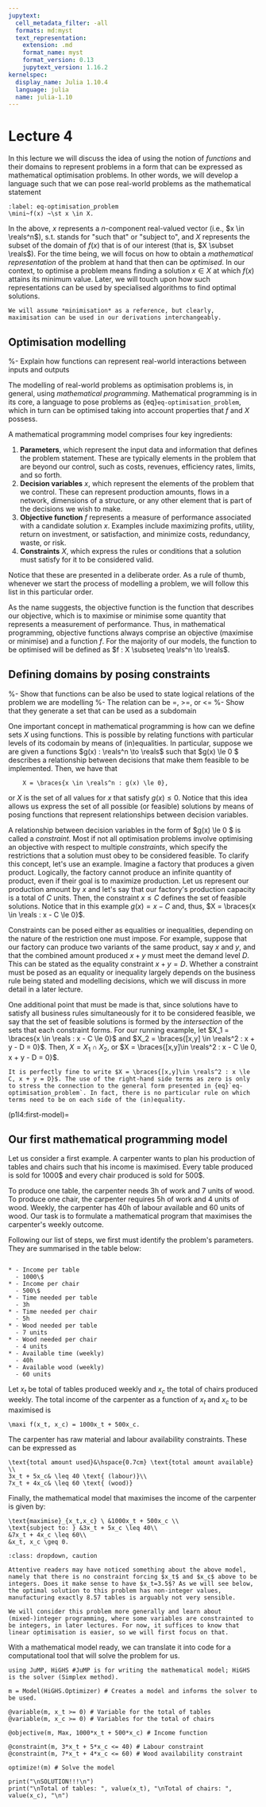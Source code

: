 ```yaml
---
jupytext:
  cell_metadata_filter: -all
  formats: md:myst
  text_representation:
    extension: .md
    format_name: myst
    format_version: 0.13
    jupytext_version: 1.16.2
kernelspec:
  display_name: Julia 1.10.4
  language: julia
  name: julia-1.10
---
```


# Lecture 4

In this lecture we will discuss the idea of using the notion of *functions* and their domains to represent problems in a form that can be expressed as mathematical optimisation problems. In other words, we will develop a language such that we can pose real-world problems as the mathematical statement

```{math}
:label: eq-optimisation_problem
\mini~f(x) ~\st x \in X.
```

In the above, $x$ represents a $n$-component real-valued vector (i.e., $x \in \reals^n$), $\mathop{\text{s.t.}}$ stands for "such that" or "subject to", and $X$ represents the subset of the domain of $f(x)$ that is of our interest (that is, $X \subset \reals$). For the time being, we will focus on how to obtain a *mathematical representation* of the problem at hand that then can be *optimised*. In our context, to optimise a problem means finding a solution $x \in X$ at which $f(x)$ attains its minimum value. Later, we will touch upon how such representations can be used by specialised algorithms to find optimal solutions.

```{note}
We will assume *minimisation* as a reference, but clearly, maximisation can be used in our derivations interchangeably.
```

## Optimisation modelling

%- Explain how functions can represent real-world interactions between inputs and outputs

The modelling of real-world problems as optimisation problems is, in general, using *mathematical programming*. Mathematical programming is in its core, a language to pose problems as {eq}`eq-optimisation_problem`, which in turn can be optimised taking into account properties that $f$ and $X$ possess.

A mathematical programming model comprises four key ingredients:

1. **Parameters**, which represent the input data and information that defines the problem statement. These are typically elements in the problem that are beyond our control, such as costs, revenues, efficiency rates, limits, and so forth.  
2. **Decision variables** $x$, which represent the elements of the problem that we control. These can represent production amounts, flows in a network, dimensions of a structure, or any other element that is part of the decisions we wish to make.
3. **Objective function** $f$ represents a measure of performance associated with a candidate solution $x$. Examples include maximizing profits, utility, return on investment, or satisfaction, and minimize costs, redundancy, waste, or risk.
4. **Constraints** $X$, which express the rules or conditions that a solution must satisfy for it to be considered valid.

Notice that these are presented in a deliberate order. As a rule of thumb, whenever we start the process of modelling a problem, we will follow this list in this particular order.

As the name suggests, the objective function is the function that describes our objective, which is to maximise or minimise some quantity that represents a measurement of performance. Thus, in mathematical programming, objective functions always comprise an objective (maximise or minimise) and a function $f$. For the majority of our models, the function to be optimised will be defined as $f : X \subseteq \reals^n \to \reals$.

## Defining domains by posing constraints

%- Show that functions can be also be used to state logical relations of the problem we are modelling
%- The relation can be =, >=, or <=
%- Show that they generate a set that can be used as a subdomain

One important concept in mathematical programming is how can we define sets $X$ using functions. This is possible by relating functions with particular levels of its codomain by means of (in)equalities. In particular, suppose we are given a functions $g(x) : \reals^n \to \reals$ such that $g(x) \le 0 $ describes a relationship between decisions that make them feasible to be implemented.  Then, we have that

```{math}
    X = \braces{x \in \reals^n : g(x) \le 0},
```

or $X$ is the set of all values for $x$ that satisfy $g(x) \le 0$. Notice that this idea allows us express the set of all possible (or feasible) solutions by means of posing functions that represent relationships between decision variables.

A relationship between decision variables in the form of $g(x) \le 0 $ is called a *constraint*. Most if not all optimisation problems involve optimising an objective with respect to multiple *constraints*, which specify the restrictions that a solution must obey to be considered feasible. To clarify this concept, let's use an example. Imagine a factory that produces a given product. Logically, the factory cannot produce an infinite quantity of product, even if their goal is to maximize production. Let us represent our production amount by $x$ and let's say that our factory's production capacity is a total of $C$ units. Then, the constraint $x \le C$ defines the set of feasible solutions. Notice that in this example $g(x) = x - C$ and, thus, $X = \braces{x \in \reals : x - C \le 0}$.

Constraints can be posed either as equalities or inequalities, depending on the nature of the restriction one must impose. For example, suppose that our factory can produce two variants of the same product, say $x$ and $y$, and that the combined amount produced $x + y$ must meet the demand level $D$. This can be stated as the equality constraint $x + y = D$. Whether a constraint must be posed as an equality or inequality largely depends on the business rule being stated and modelling decisions, which we will discuss in more detail in a later lecture.

One additional point that must be made is that, since solutions have to satisfy all business rules simultaneously for it to be considered feasible, we say that the set of feasible solutions is formed by the *intersection* of the sets that each constraint forms. For our running example, let $X_1 = \braces{x \in \reals : x - C \le 0}$ and $X_2 = \braces{[x,y] \in \reals^2 : x + y - D = 0}$. Then, $X = X_1 \cap X_2$, or $X = \braces{[x,y]\in \reals^2 : x - C \le 0, x + y - D = 0}$.

```{note}
It is perfectly fine to write $X = \braces{[x,y]\in \reals^2 : x \le C, x + y = D}$. The use of the right-hand side terms as zero is only to stress the connection to the general form presented in {eq}`eq-optimisation_problem`. In fact, there is no particular rule on which terms need to be on each side of the (in)equality. 

```

(p1l4:first-model)=
## Our first mathematical programming model

Let us consider a first example. A carpenter wants to plan his production of tables and chairs such that his income is maximised. Every table produced is sold for 1000\$ and every chair produced is sold for 500\$.

To produce one table, the carpenter needs 3h of work and 7 units of wood. To produce one chair, the carpenter requires 5h of work and 4 units of wood. Weekly, the carpenter has 40h of labour available and 60 units of wood. Our task is to formulate a mathematical program that maximises the carpenter's weekly outcome.

Following our list of steps, we first must identify the problem's parameters. They are summarised in the table below:

```{list-table} Problem parameters

* - Income per table
  - 1000\$
* - Income per chair
  - 500\$
* - Time needed per table
  - 3h
* - Time needed per chair
  - 5h
* - Wood needed per table
  - 7 units
* - Wood needed per chair
  - 4 units
* - Available time (weekly)
  - 40h
* - Available wood (weekly)
  - 60 units
```

Let $x_t$ be total of tables produced weekly and $x_c$ the total of chairs produced weekly. The total income of the carpenter as a function of $x_t$ and $x_c$ to be maximised is

```{math}
\maxi f(x_t, x_c) = 1000x_t + 500x_c.
```

The carpenter has raw material and labour availability constraints. These can be expressed as

```{math}
\text{total amount used}&\hspace{0.7cm} \text{total amount available} \\
3x_t + 5x_c& \leq 40 \text{ (labour)}\\
7x_t + 4x_c& \leq 60 \text{ (wood)}
```

Finally, the mathematical model that maximises the income of the carpenter is given by:

```{math}
\text{maximise}_{x_t,x_c} \ &1000x_t + 500x_c \\
\text{subject to: } &3x_t + 5x_c \leq 40\\
&7x_t + 4x_c \leq 60\\
&x_t, x_c \geq 0.
```

```{admonition} Is this model correct?
:class: dropdown, caution

Attentive readers may have noticed something about the above model, namely that there is no constraint forcing $x_t$ and $x_c$ above to be integers. Does it make sense to have $x_t=3.5$? As we will see below, the optimal solution to this problem has non-integer values, manufacturing exactly 8.57 tables is arguably not very sensible.

We will consider this problem more generally and learn about (mixed-)integer programming, where some variables are constrainted to be integers, in later lectures. For now, it suffices to know that linear optimisation is easier, so we will first focus on that.
```

With a mathematical model ready, we can translate it into code for a computational tool that will solve the problem for us.

```{code-cell}
using JuMP, HiGHS #JuMP is for writing the mathematical model; HiGHS is the solver (Simplex method). 

m = Model(HiGHS.Optimizer) # Creates a model and informs the solver to be used.

@variable(m, x_t >= 0) # Variable for the total of tables
@variable(m, x_c >= 0) # Variables for the total of chairs

@objective(m, Max, 1000*x_t + 500*x_c) # Income function

@constraint(m, 3*x_t + 5*x_c <= 40) # Labour constraint
@constraint(m, 7*x_t + 4*x_c <= 60) # Wood availability constraint

optimize!(m) # Solve the model

print("\nSOLUTION!!!\n")
print("\nTotal of tables: ", value(x_t), "\nTotal of chairs: ", value(x_c), "\n")
```
